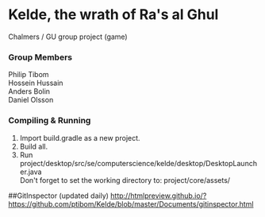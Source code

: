 # Kelde, the wrath of Ra's al Ghul
Chalmers / GU group project (game)

### Group Members
Philip Tibom  
Hossein Hussain  
Anders Bolin  
Daniel Olsson  

### Compiling & Running
1. Import build.gradle as a new project.  
2. Build all.  
3. Run project/desktop/src/se/computerscience/kelde/desktop/DesktopLauncher.java  
Don't forget to set the working directory to: project/core/assets/

##GitInspector (updated daily)
http://htmlpreview.github.io/?https://github.com/ptibom/Kelde/blob/master/Documents/gitinspector.html
